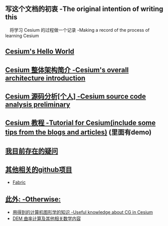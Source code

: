 
## 写这个文档的初衷 -The original intention of writing this
&emsp;将学习 Cesium 的过程做一个记录  -Making a record of the process of learning Cesium
## [Cesium's Hello World](cesium_intro/Cesium_start.md)

## [Cesium 整体架构简介 -Cesium's overall architecture introduction](cesium_intro/Cesium_architecture.md)

## [Cesium 源码分析[个人] -Cesium source code analysis preliminary](cesium_SourceCode/index.md)

<!-- ## [文档阅读记录 -Document reading record(include some tips)](cesium_tutorial/READEME.md) -->
## [Cesium 教程 -Tutorial for Cesium(include some tips from the blogs and articles)](cesium_tutorial/READEME.md) (里面有demo)

## [我目前存在的疑问](./cesium_tutorial/problems_i_am_holding/README.md)
## [其他相关的github项目](#)

- [Fabric](./cesium_tutorial/Fabric/README.md)

## [此外: -Otherwise:](#)

- [用得到的计算机图形学的知识 -Useful knowledge about CG in Cesium](./CG/CG_baisc.md)
- [DEM 曲率计算及其他相关数学内容](https://help.supermap.com/iDesktop/zh/tutorial/Analyst/Raster/SurfaceAnalyst/CalculateCurvature)




<!-- ## [遇到的学习相关内容的好网站 -Good website i found to learn Cesium](good_website.md) -->